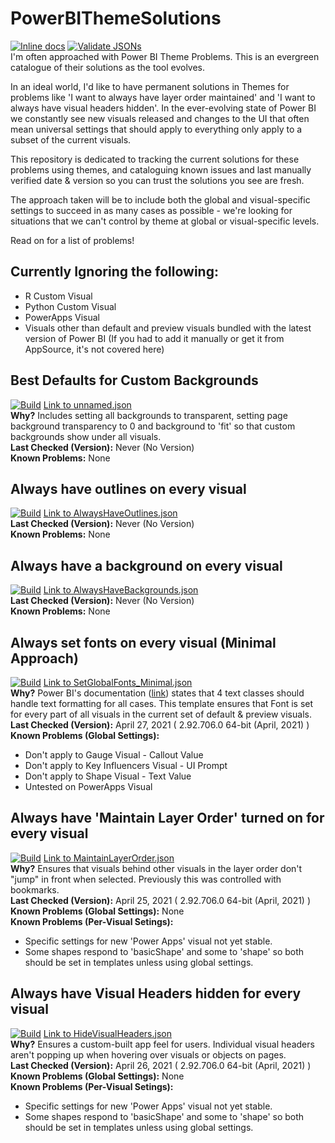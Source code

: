 # PowerBIThemeSolutions
[![Inline docs](http://inch-ci.org/github/MattRudy/PowerBIThemeSolutions.svg?branch=main&style=shields)](http://inch-ci.org/github/MattRudy/PowerBIThemeSolutions)
[![Validate JSONs](https://github.com/MattRudy/PowerBIThemeSolutions/actions/workflows/tests.yml/badge.svg?branch=main)](https://github.com/MattRudy/PowerBIThemeSolutions/actions/workflows/tests.yml)
<br>I'm often approached with Power BI Theme Problems. This is an evergreen catalogue of their solutions as the tool evolves.

In an ideal world, I'd like to have permanent solutions in Themes for problems like 'I want to always have layer order maintained' and 'I want to always have visual headers hidden'. In the ever-evolving state of Power BI we constantly see new visuals released and changes to the UI that often mean universal settings that should apply to everything only apply to a subset of the current visuals.

This repository is dedicated to tracking the current solutions for these problems using themes, and cataloguing known issues and last manually verified date & version so you can trust the solutions you see are fresh.

The approach taken will be to include both the global and visual-specific settings to succeed in as many cases as possible - we're looking for situations that we can't control by theme at global or visual-specific levels.

Read on for a list of problems!

## Currently Ignoring the following:
* R Custom Visual
* Python Custom Visual
* PowerApps Visual
* Visuals other than default and preview visuals bundled with the latest version of Power BI (If you had to add it manually or get it from AppSource, it's not covered here)

## Best Defaults for Custom Backgrounds
[![Build](https://img.shields.io/badge/Build-Unverified-yellow.svg)](https://github.com/MattRudy/PowerBIThemeSolutions/edit/main/README.md) [Link to unnamed.json](https://github.com/MattRudy/PowerBIThemeSolutions/edit/main/README.md)
<br>**Why?** Includes setting all backgrounds to transparent, setting page background transparency to 0 and background to 'fit' so that custom backgrounds show under all visuals.
<br>**Last Checked (Version):** Never (No Version)
<br>**Known Problems:** None

## Always have outlines on every visual
[![Build](https://img.shields.io/badge/Build-Unverified-yellow.svg)](https://github.com/MattRudy/PowerBIThemeSolutions/edit/main/README.md) [Link to AlwaysHaveOutlines.json](https://github.com/MattRudy/PowerBIThemeSolutions/blob/main/src/AlwaysHaveOutlines.json)
<br>**Last Checked (Version):** Never (No Version)
<br>**Known Problems:** None

## Always have a background on every visual
[![Build](https://img.shields.io/badge/Build-Unverified-yellow.svg)](https://github.com/MattRudy/PowerBIThemeSolutions/edit/main/README.md) [Link to AlwaysHaveBackgrounds.json](https://github.com/MattRudy/PowerBIThemeSolutions/blob/main/src/AlwaysHaveBackgrounds.json)
<br>**Last Checked (Version):** Never (No Version)
<br>**Known Problems:** None

## Always set fonts on every visual (Minimal Approach)
[![Build](https://img.shields.io/badge/Build-Failing-orange.svg)](https://github.com/MattRudy/PowerBIThemeSolutions/blob/main/src/SetGlobalFonts_Minimal.json) [Link to SetGlobalFonts_Minimal.json](https://github.com/MattRudy/PowerBIThemeSolutions/blob/main/src/SetGlobalFonts_Minimal.json)
<br>**Why?** Power BI's documentation ([link](https://docs.microsoft.com/en-us/power-bi/create-reports/desktop-report-themes#setting-formatted-text-defaults)) states that 4 text classes should handle text formatting for all cases. This template ensures that Font is set for every part of all visuals in the current set of default & preview visuals.
<br>**Last Checked (Version):** April 27, 2021 ( 2.92.706.0 64-bit (April, 2021) )
<br>**Known Problems (Global Settings):**
* Don't apply to Gauge Visual - Callout Value
* Don't apply to Key Influencers Visual - UI Prompt
* Don't apply to Shape Visual - Text Value
* Untested on PowerApps Visual

## Always have 'Maintain Layer Order' turned on for every visual
[![Build](https://img.shields.io/badge/Build-Verified-brightgreen.svg)](https://github.com/MattRudy/PowerBIThemeSolutions/blob/main/src/MaintainLayerOrder.json) [Link to MaintainLayerOrder.json](https://github.com/MattRudy/PowerBIThemeSolutions/blob/main/src/MaintainLayerOrder.json)
<br>**Why?** Ensures that visuals behind other visuals in the layer order don't "jump" in front when selected. Previously this was controlled with bookmarks.
<br>**Last Checked (Version):** April 25, 2021 ( 2.92.706.0 64-bit (April, 2021) )
<br>**Known Problems (Global Settings):** None
<br>**Known Problems (Per-Visual Setings):**
* Specific settings for new 'Power Apps' visual not yet stable.
* Some shapes respond to 'basicShape' and some to 'shape' so both should be set in templates unless using global settings.

## Always have Visual Headers hidden for every visual
[![Build](https://img.shields.io/badge/Build-Verified-brightgreen.svg)](https://github.com/MattRudy/PowerBIThemeSolutions/blob/main/src/HideVisualHeaders.json) [Link to HideVisualHeaders.json](https://github.com/MattRudy/PowerBIThemeSolutions/blob/main/src/HideVisualHeaders.json)
<br>**Why?** Ensures a custom-built app feel for users. Individual visual headers aren't popping up when hovering over visuals or objects on pages.
<br>**Last Checked (Version):** April 26, 2021 ( 2.92.706.0 64-bit (April, 2021) )
<br>**Known Problems (Global Settings):** None
<br>**Known Problems (Per-Visual Setings):**
* Specific settings for new 'Power Apps' visual not yet stable.
* Some shapes respond to 'basicShape' and some to 'shape' so both should be set in templates unless using global settings.
